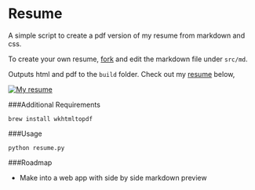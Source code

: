Resume
======

A simple script to create a pdf version of my resume from markdown and css.

To create your own resume, [fork](https://github.com/johncadengo/Resume/fork) and edit the markdown file under `src/md`.

Outputs html and pdf to the `build` folder. Check out my [resume](https://github.com/johncadengo/Resume/raw/master/build/pdf/john-cadengo.pdf) below,

[![My resume](https://github.com/johncadengo/Resume/raw/master/build/png/john-cadengo.png)](https://github.com/johncadengo/Resume/raw/master/build/pdf/john-cadengo.pdf)

###Additional Requirements

`brew install wkhtmltopdf`

###Usage

`python resume.py`

###Roadmap

* Make into a web app with side by side markdown preview
